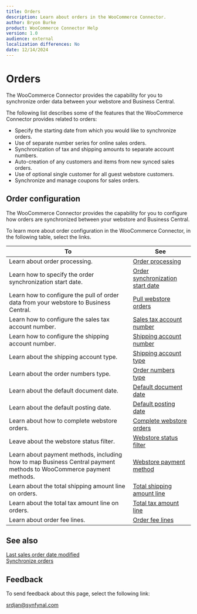 ```yaml
---
title: Orders
description: Learn about orders in the WooCommerce Connector.
author: Bryon Burke
product: WooCommerce Connector Help
version: 1.0
audience: external
localization differences: No
date: 12/14/2024
---
```


<!-- markdownlint-disable MD006 MD007 MD009 MD024 MD025 MD033 -->
<!--// cspell:ignore  markdownlint allowfullscreen keyframes webstore -->

# Orders

The WooCommerce Connector provides the capability for you to synchronize order data between your webstore and Business Central.

The following list describes some of the features that the WooCommerce Connector provides related to orders:

- Specify the starting date from which you would like to synchronize orders.
- Use of separate number series for online sales orders.
- Synchronization of tax and shipping amounts to separate account numbers.
- Auto-creation of any customers and items from new synced sales orders.
- Use of optional single customer for all guest webstore customers.
- Synchronize and manage coupons for sales orders.

## Order configuration

The WooCommerce Connector provides the capability for you to configure how orders are synchronized between your webstore and Business Central.

To learn more about order configuration in the WooCommerce Connector, in the following table, select the links.

| To | See |
|---|---|
| Learn about order processing. | [Order processing](order-processing.md) |
| Learn how to specify the order synchronization start date. | [Order synchronization start date](order-synchronization-start-date.md) |
| Learn how to configure the pull of order data from your webstore to Business Central. | [Pull webstore orders](pull-webstore-orders.md) |
| Learn how to configure the sales tax account number. | [Sales tax account number](sales-tax-account-number.md) |
| Learn how to configure the shipping account number. | [Shipping account number](shipping-account-number.md) |
| Learn about the shipping account type. | [Shipping account type](shipping-account-type.md) |
| Learn about the order numbers type. | [Order numbers type](order-numbers-type.md) |
| Learn about the default document date. | [Default document date](default-document-date.md) |
| Learn about the default posting date. | [Default posting date](default-posting-date.md) |
| Learn about how to complete webstore orders. | [Complete webstore orders](complete-webstore-orders.md) |
| Leave about the webstore status filter. | [Webstore status filter](webstore-status-filter.md) |
| Learn about payment methods, including how to map Business Central payment methods to WooCommerce payment methods. | [Webstore payment method](webstore-payment-method.md) |
| Learn about the total shipping amount line on orders. | [Total shipping amount line](total-shipping-amount-line.md) |
| Learn about the total tax amount line on orders. | [Total tax amount line](total-tax-amount-line.md) |
| Learn about order fee lines. | [Order fee lines](order-fee-lines.md) |

## See also

[Last sales order date modified](last-sales-order-date-modified.md)  
[Synchronize orders](synchronize-orders.md)  

## Feedback

To send feedback about this page, select the following link:

[srdjan@synfynal.com](mailto:srdjan@synfynal.com?subject=Documentation%20Feedback%20Product%20Docs:%20orders)
